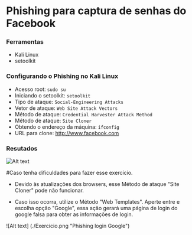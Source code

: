 # Phishing para captura de senhas do Facebook

### Ferramentas

- Kali Linux
- setoolkit

### Configurando o Phishing no Kali Linux

- Acesso root: ``` sudo su ```
- Iniciando o setoolkit: ``` setoolkit ```
- Tipo de ataque: ``` Social-Engineering Attacks ```
- Vetor de ataque: ``` Web Site Attack Vectors ```
- Método de ataque: ```Credential Harvester Attack Method ```
- Método de ataque: ``` Site Cloner ```
- Obtendo o endereço da máquina: ``` ifconfig ```
- URL para clone: http://www.facebook.com

### Resutados

![Alt text](./passwd.png "Optional title")

#Caso tenha dificuldades para fazer esse exercícío.

- Devido às atualizações dos browsers, esse Método de ataque 
"Site Cloner" pode não funcionar.

- Caso isso ocorra, utilize o Método "Web Templates". Aperte entre e
escolha opção "Google", essa ação gerará uma página de login do
google falsa para obter as informações de login.

![Alt text] (./Exercício.png "Phishing login Google")
